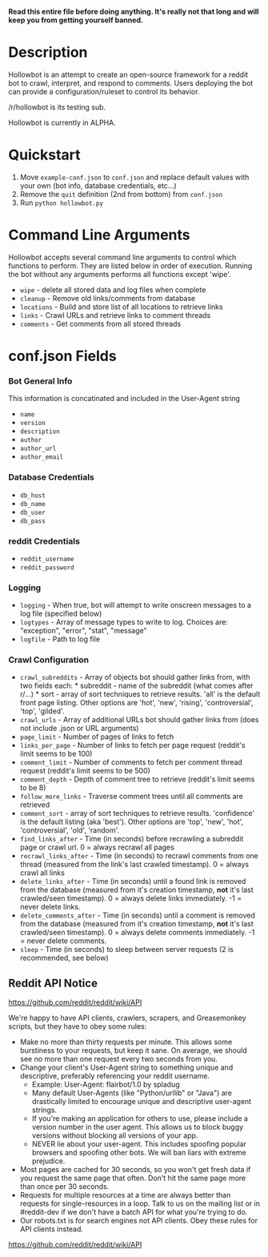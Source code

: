 **Read this entire file before doing anything.  It's really not that long and will keep you from getting yourself banned.**

# Description

Hollowbot is an attempt to create an open-source framework for a reddit bot to crawl, interpret, and respond to comments.  Users deploying the bot can provide a configuration/ruleset to control its behavior.

/r/hollowbot is its testing sub.

Hollowbot is currently in ALPHA.

# Quickstart
 
1. Move `example-conf.json` to `conf.json` and replace default values with your own (bot info, database credentials, etc...)
2. Remove the `quit` definition (2nd from bottom) from `conf.json`
3. Run `python hollowbot.py`

# Command Line Arguments

Hollowbot accepts several command line arguments to control which functions to perform.  They are listed below in order of execution.  Running the bot without any arguments performs all functions except 'wipe'.

* `wipe` - delete all stored data and log files when complete
* `cleanup` - Remove old links/comments from database
* `locations` - Build and store list of all locations to retrieve links
* `links` - Crawl URLs and retrieve links to comment threads
* `comments` - Get comments from all stored threads

# conf.json Fields

### Bot General Info

This information is concatinated and included in the User-Agent string

* `name`
* `version`
* `description`
* `author`
* `author_url`
* `author_email`

### Database Credentials

* `db_host`
* `db_name`
* `db_user`
* `db_pass`

### reddit Credentials

* `reddit_username`
* `reddit_password`

### Logging

* `logging` - When true, bot will attempt to write onscreen messages to a log file (specified below)
* `logtypes` - Array of message types to write to log.  Choices are: "exception", "error", "stat", "message"
* `logfile` - Path to log file

### Crawl Configuration
* `crawl_subreddits` - Array of objects bot should gather links from, with two fields each:
        * subreddit - name of the subreddit (what comes after r/...)
        * sort - array of sort techniques to retrieve results.  'all' is the default front page listing.  Other options are 'hot', 'new', 'rising', 'controversial', 'top', 'gilded'.
* `crawl_urls` - Array of additional URLs bot should gather links from (does not include .json or URL arguments)
* `page_limit` - Number of pages of links to fetch
* `links_per_page` - Number of links to fetch per page request (reddit's limit seems to be 100)
* `comment_limit` - Number of comments to fetch per comment thread request (reddit's limit seems to be 500)
* `comment_depth` - Depth of comment tree to retrieve (reddit's limit seems to be 8)
* `follow_more_links` - Traverse comment trees until all comments are retrieved
* `comment_sort` - array of sort techniques to retrieve results.  'confidence' is the default listing (aka 'best').  Other options are 'top', 'new', 'hot', 'controversial', 'old', 'random'.
* `find_links_after` - Time (in seconds) before recrawling a subreddit page or crawl url. 0 = always recrawl all pages
* `recrawl_links_after` - Time (in seconds) to recrawl comments from one thread (measured from the link's last crawled timestamp).  0 = always crawl all links
* `delete_links_after` - Time (in seconds) until a found link is removed from the database (measured from it's creation timestamp, **not** it's last crawled/seen timestamp).  0 = always delete links immediately.  -1 = never delete links.
* `delete_comments_after` - Time (in seconds) until a comment is removed from the database (measured from it's creation timestamp, **not** it's last crawled/seen timestamp).  0 = always delete comments immediately.  -1 = never delete comments.
* `sleep` - Time (in seconds) to sleep between server requests (2 is recommended, see below)

## Reddit API Notice

https://github.com/reddit/reddit/wiki/API

We're happy to have API clients, crawlers, scrapers, and Greasemonkey scripts, but they have to obey some rules:

* Make no more than thirty requests per minute. This allows some burstiness to your requests, but keep it sane. On average, we should see no more than one request every two seconds from you.
* Change your client's User-Agent string to something unique and descriptive, preferably referencing your reddit username.
    * Example: User-Agent: flairbot/1.0 by spladug
    * Many default User-Agents (like "Python/urllib" or "Java") are drastically limited to encourage unique and descriptive user-agent strings.
    * If you're making an application for others to use, please include a version number in the user agent. This allows us to block buggy versions without blocking all versions of your app.
    * NEVER lie about your user-agent. This includes spoofing popular browsers and spoofing other bots. We will ban liars with extreme prejudice.
* Most pages are cached for 30 seconds, so you won't get fresh data if you request the same page that often. Don't hit the same page more than once per 30 seconds.
* Requests for multiple resources at a time are always better than requests for single-resources in a loop. Talk to us on the mailing list or in #reddit-dev if we don't have a batch API for what you're trying to do.
* Our robots.txt is for search engines not API clients. Obey these rules for API clients instead.

https://github.com/reddit/reddit/wiki/API